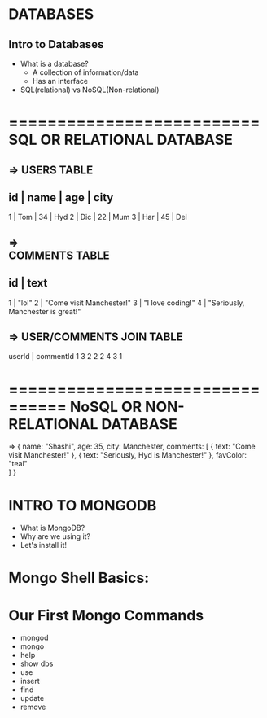 # DATABASES

## Intro to Databases
* What is a database? 
  * A collection of information/data 
  * Has an interface 
* SQL(relational) vs NoSQL(Non-relational)

==========================
SQL OR RELATIONAL DATABASE
==========================
 =>
  USERS TABLE
  -----------
  id | name | age | city
  ----------------------
  1  | Tom | 34  | Hyd
  2  | Dic | 22  | Mum
  3  | Har | 45  | Del

 =>   
  COMMENTS TABLE 
  --------------
  id |         text
  ---------------------
  1  | "lol"
  2  | "Come visit Manchester!"
  3  | "I love coding!"
  4  | "Seriously, Manchester is great!"

 => 
  USER/COMMENTS JOIN TABLE 
  ------------------------
  userId   |   commentId
  1             3
  2             2
  2             4
  3             1

================================
NoSQL OR NON-RELATIONAL DATABASE
================================
=> 
 {
     name: "Shashi",
     age: 35,
     city: Manchester,
     comments: [
         {
             text: "Come visit Manchester!"
         }, 
         {
             text: "Seriously, Hyd is Manchester!"
         },
      favColor: "teal"   
     ]
 }

 # INTRO TO MONGODB
 * What is MongoDB?
 * Why are we using it?
 * Let's install it!

# Mongo Shell Basics:
 # Our First Mongo Commands

 * mongod
 * mongo
 * help
 * show dbs
 * use
 * insert
 * find
 * update
 * remove
  
